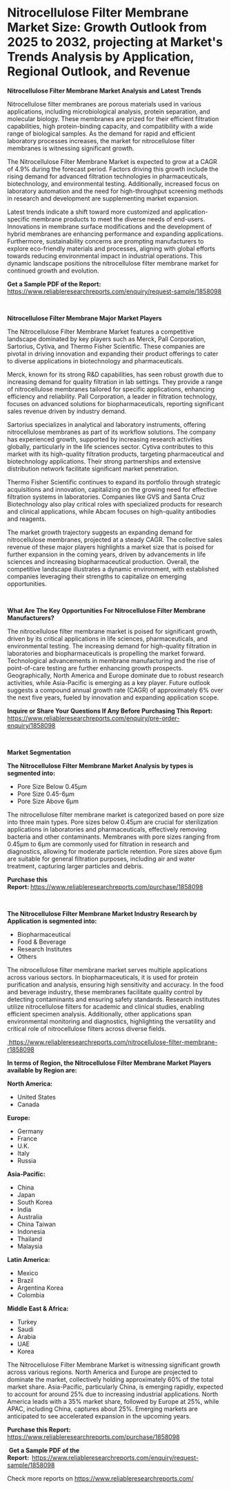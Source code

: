 <p><h1>Nitrocellulose Filter Membrane Market Size: Growth Outlook from 2025 to 2032, projecting at Market's Trends Analysis by Application, Regional Outlook, and Revenue</h1></p><p><strong>Nitrocellulose Filter Membrane Market Analysis and Latest Trends</strong></p>
<p><p>Nitrocellulose filter membranes are porous materials used in various applications, including microbiological analysis, protein separation, and molecular biology. These membranes are prized for their efficient filtration capabilities, high protein-binding capacity, and compatibility with a wide range of biological samples. As the demand for rapid and efficient laboratory processes increases, the market for nitrocellulose filter membranes is witnessing significant growth.</p><p>The Nitrocellulose Filter Membrane Market is expected to grow at a CAGR of 4.9% during the forecast period. Factors driving this growth include the rising demand for advanced filtration technologies in pharmaceuticals, biotechnology, and environmental testing. Additionally, increased focus on laboratory automation and the need for high-throughput screening methods in research and development are supplementing market expansion.</p><p>Latest trends indicate a shift toward more customized and application-specific membrane products to meet the diverse needs of end-users. Innovations in membrane surface modifications and the development of hybrid membranes are enhancing performance and expanding applications. Furthermore, sustainability concerns are prompting manufacturers to explore eco-friendly materials and processes, aligning with global efforts towards reducing environmental impact in industrial operations. This dynamic landscape positions the nitrocellulose filter membrane market for continued growth and evolution.</p></p>
<p><strong>Get a Sample PDF of the Report:&nbsp;</strong> <a href="https://www.reliableresearchreports.com/enquiry/request-sample/1858098?utm_campaign=3020&utm_medium=2&utm_source=Github&utm_content=ia&utm_term=02042025&utm_id=nitrocellulose-filter-membrane">https://www.reliableresearchreports.com/enquiry/request-sample/1858098</a></p>
<p>&nbsp;</p>
<p><strong>Nitrocellulose Filter Membrane Major Market Players</strong></p>
<p><p>The Nitrocellulose Filter Membrane Market features a competitive landscape dominated by key players such as Merck, Pall Corporation, Sartorius, Cytiva, and Thermo Fisher Scientific. These companies are pivotal in driving innovation and expanding their product offerings to cater to diverse applications in biotechnology and pharmaceuticals.</p><p>Merck, known for its strong R&D capabilities, has seen robust growth due to increasing demand for quality filtration in lab settings. They provide a range of nitrocellulose membranes tailored for specific applications, enhancing efficiency and reliability. Pall Corporation, a leader in filtration technology, focuses on advanced solutions for biopharmaceuticals, reporting significant sales revenue driven by industry demand.</p><p>Sartorius specializes in analytical and laboratory instruments, offering nitrocellulose membranes as part of its workflow solutions. The company has experienced growth, supported by increasing research activities globally, particularly in the life sciences sector. Cytiva contributes to this market with its high-quality filtration products, targeting pharmaceutical and biotechnology applications. Their strong partnerships and extensive distribution network facilitate significant market penetration.</p><p>Thermo Fisher Scientific continues to expand its portfolio through strategic acquisitions and innovation, capitalizing on the growing need for effective filtration systems in laboratories. Companies like GVS and Santa Cruz Biotechnology also play critical roles with specialized products for research and clinical applications, while Abcam focuses on high-quality antibodies and reagents.</p><p>The market growth trajectory suggests an expanding demand for nitrocellulose membranes, projected at a steady CAGR. The collective sales revenue of these major players highlights a market size that is poised for further expansion in the coming years, driven by advancements in life sciences and increasing biopharmaceutical production. Overall, the competitive landscape illustrates a dynamic environment, with established companies leveraging their strengths to capitalize on emerging opportunities.</p></p>
<p>&nbsp;</p>
<p><strong>What Are The Key Opportunities For Nitrocellulose Filter Membrane Manufacturers?</strong></p>
<p><p>The nitrocellulose filter membrane market is poised for significant growth, driven by its critical applications in life sciences, pharmaceuticals, and environmental testing. The increasing demand for high-quality filtration in laboratories and biopharmaceuticals is propelling the market forward. Technological advancements in membrane manufacturing and the rise of point-of-care testing are further enhancing growth prospects. Geographically, North America and Europe dominate due to robust research activities, while Asia-Pacific is emerging as a key player. Future outlook suggests a compound annual growth rate (CAGR) of approximately 6% over the next five years, fueled by innovation and expanding application scope.</p></p>
<p><strong>Inquire or Share Your Questions If Any Before Purchasing This Report:</strong> <a href="https://www.reliableresearchreports.com/enquiry/pre-order-enquiry/1858098?utm_campaign=3020&utm_medium=2&utm_source=Github&utm_content=ia&utm_term=02042025&utm_id=nitrocellulose-filter-membrane">https://www.reliableresearchreports.com/enquiry/pre-order-enquiry/1858098</a></p>
<p>&nbsp;</p>
<p><strong>Market Segmentation</strong></p>
<p><strong>The Nitrocellulose Filter Membrane Market Analysis by types is segmented into:</strong></p>
<p><ul><li>Pore Size Below 0.45µm</li><li>Pore Size 0.45-6µm</li><li>Pore Size Above 6µm</li></ul></p>
<p><p>The nitrocellulose filter membrane market is categorized based on pore size into three main types. Pore sizes below 0.45µm are crucial for sterilization applications in laboratories and pharmaceuticals, effectively removing bacteria and other contaminants. Membranes with pore sizes ranging from 0.45µm to 6µm are commonly used for filtration in research and diagnostics, allowing for moderate particle retention. Pore sizes above 6µm are suitable for general filtration purposes, including air and water treatment, capturing larger particles and debris.</p></p>
<p><strong>Purchase this Report:&nbsp;</strong><a href="https://www.reliableresearchreports.com/purchase/1858098?utm_campaign=3020&utm_medium=2&utm_source=Github&utm_content=ia&utm_term=02042025&utm_id=nitrocellulose-filter-membrane">https://www.reliableresearchreports.com/purchase/1858098</a></p>
<p>&nbsp;</p>
<p><strong>The Nitrocellulose Filter Membrane Market Industry Research by Application is segmented into:</strong></p>
<p><ul><li>Biopharmaceutical</li><li>Food & Beverage</li><li>Research Institutes</li><li>Others</li></ul></p>
<p><p>The nitrocellulose filter membrane market serves multiple applications across various sectors. In biopharmaceuticals, it is used for protein purification and analysis, ensuring high sensitivity and accuracy. In the food and beverage industry, these membranes facilitate quality control by detecting contaminants and ensuring safety standards. Research institutes utilize nitrocellulose filters for academic and clinical studies, enabling efficient specimen analysis. Additionally, other applications span environmental monitoring and diagnostics, highlighting the versatility and critical role of nitrocellulose filters across diverse fields.</p></p>
<p><a href="https://www.reliableresearchreports.com/nitrocellulose-filter-membrane-r1858098?utm_campaign=3020&utm_medium=2&utm_source=Github&utm_content=ia&utm_term=02042025&utm_id=nitrocellulose-filter-membrane">&nbsp;https://www.reliableresearchreports.com/nitrocellulose-filter-membrane-r1858098</a></p>
<p><strong>In terms of Region, the Nitrocellulose Filter Membrane Market Players available by Region are:</strong></p>
<p>
    <p> <strong> North America: </strong>
        <ul>
            <li>United States</li>
            <li>Canada</li>
        </ul>
        </p> 
    <p> <strong> Europe: </strong>
        <ul>
            <li>Germany</li>
            <li>France</li>
            <li>U.K.</li>
            <li>Italy</li>
            <li>Russia</li>
        </ul>
        </p> 
    <p> <strong> Asia-Pacific: </strong>
        <ul>
            <li>China</li>
            <li>Japan</li>
            <li>South Korea</li>
            <li>India</li>
            <li>Australia</li>
            <li>China Taiwan</li>
            <li>Indonesia</li>
            <li>Thailand</li>
            <li>Malaysia</li>
        </ul>
        </p> 
    <p> <strong> Latin America: </strong>
        <ul>
            <li>Mexico</li>
            <li>Brazil</li>
            <li>Argentina Korea</li>
            <li>Colombia</li>
        </ul>
        </p> 
    <p> <strong> Middle East & Africa: </strong>
        <ul>
            <li>Turkey</li>
            <li>Saudi</li>
            <li>Arabia</li>
            <li>UAE</li>
            <li>Korea</li>
        </ul>
    </p>
    </p>
<p><p>The Nitrocellulose Filter Membrane Market is witnessing significant growth across various regions. North America and Europe are projected to dominate the market, collectively holding approximately 60% of the total market share. Asia-Pacific, particularly China, is emerging rapidly, expected to account for around 25% due to increasing industrial applications. North America leads with a 35% market share, followed by Europe at 25%, while APAC, including China, captures about 25%. Emerging markets are anticipated to see accelerated expansion in the upcoming years.</p></p>
<p><strong>Purchase this Report: </strong><a href="https://www.reliableresearchreports.com/purchase/1858098?utm_campaign=3020&utm_medium=2&utm_source=Github&utm_content=ia&utm_term=02042025&utm_id=nitrocellulose-filter-membrane">https://www.reliableresearchreports.com/purchase/1858098</a></p>
<p>&nbsp;<strong>Get a Sample PDF of the Report:&nbsp;&nbsp;</strong><a href="https://www.reliableresearchreports.com/enquiry/request-sample/1858098?utm_campaign=3020&utm_medium=2&utm_source=Github&utm_content=ia&utm_term=02042025&utm_id=nitrocellulose-filter-membrane">https://www.reliableresearchreports.com/enquiry/request-sample/1858098</a></p>
<p><strong></strong></p>
<p>Check more reports on <a href="https://www.reliableresearchreports.com/?utm_campaign=3020&utm_medium=2&utm_source=Github&utm_content=ia&utm_term=02042025&utm_id=nitrocellulose-filter-membrane">https://www.reliableresearchreports.com/</a></p>